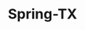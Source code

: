 ---
title: Spring-TX
slug: spring-tx
f_state:
- cms/state/texas.md
f_locations:
- cms/payday-loan/ace-americas-cash-express-871.md
- cms/payday-loan/advance-america-2327.md
- cms/payday-loan/advance-america-2347.md
- cms/payday-loan/advance-america-2348.md
- cms/payday-loan/advance-america-2349.md
- cms/payday-loan/ashton-gardens-4847.md
- cms/payday-loan/blue-water-check-cashing-co-5324.md
- cms/payday-loan/cash-store-8561.md
- cms/payday-loan/cash-store-8580.md
- cms/payday-loan/check-go-9954.md
- cms/payday-loan/check-into-cash-12484.md
- cms/payday-loan/kwik-kash-20129.md
- cms/payday-loan/kwik-kash-20131.md
- cms/payday-loan/kwikie-grocery-20145.md
- cms/payday-loan/kwikie-grocery-20146.md
- cms/payday-loan/lone-star-pawn-20524.md
- cms/payday-loan/merchantsmart-payment-systems-20790.md
- cms/payday-loan/neighbors-check-service-22937.md
- cms/payday-loan/neighbors-check-service-22938.md
- cms/payday-loan/net-30-solutions-22942.md
- cms/payday-loan/net30solutions-22944.md
- cms/payday-loan/postal-plus-check-cashing-24559.md
- cms/payday-loan/priden-texas-land-limited-24625.md
- cms/payday-loan/quick-cash-inc-25150.md
- cms/payday-loan/th-e-cash-store-27333.md
updated-on: '2024-05-30T13:41:28.615Z'
created-on: '2024-05-30T13:41:28.615Z'
published-on: '2024-05-30T13:54:32.469Z'
f_city: Spring
layout: '[city].html'
tags: city
---